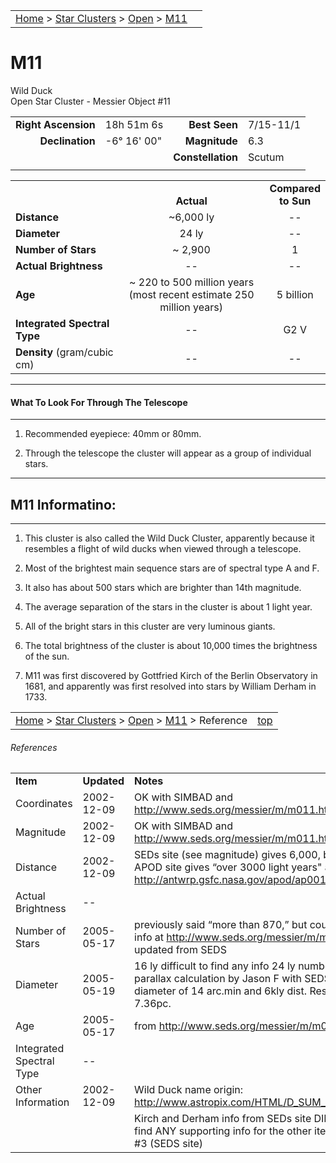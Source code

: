 <script src="/js/whatsup.js"></script>
<script type="text/javascript">
	var objectName ="M11"
	var objectDesc ="Wild Duck<br/>Open Star Cluster<br/>in the Constellation<br/>Scutum"
	var objectImage="other"
</script>

|    |    |
|:---|---:|
|[Home](/notes/#object-notes) > [Star Clusters](/notes/#star-clusters) > [Open](../!open-cluster-info) > [M11](#m11)|<div id=whatsup></div> |

# M11
Wild Duck<br/>
Open Star Cluster - Messier Object #11

|   |   |   |   |
|--:|:--|--:|:--|
|**Right Ascension**|18h 51m 6s|**Best Seen**|7/15-11/1|
|**Declination**|-6&deg; 16' 00"|**Magnitude**|6.3|
|   |   |**Constellation**|Scutum|
|   |   |   |   |

|   |   |   |
|---|:---:|:---:|
|   | <br/>**Actual**| **Compared<br/>to Sun** |
|**Distance** | ~6,000 ly | -- |
|**Diameter** | 24 ly | -- |
|**Number of Stars**| ~ 2,900 | 1 |
|**Actual Brightness**| -- | -- |
|**Age** | ~ 220 to 500 million years<br>(most recent estimate 250 million years)| 5 billion |
|**Integrated Spectral Type** | -- | G2 V |
|**Density** (gram/cubic cm) | -- | -- |

---
#### What To Look For Through The Telescope
---

1.	Recommended eyepiece: 40mm or 80mm.

1.	Through the telescope the cluster will appear as a group of individual stars.

---
## M11 Informatino:
---

1.	This cluster is also called the Wild Duck Cluster, apparently because it resembles a flight of wild ducks when viewed through a telescope.
   
1.	Most of the brightest main sequence stars are of spectral type A and F.
   
1.	It also has about 500 stars which are brighter than 14th magnitude.
   
1.	The average separation of the stars in the cluster is about 1 light year.
   
1.	All of the bright stars in this cluster are very luminous giants.
    
1.	The total brightness of the cluster is about 10,000 times the brightness of the sun.

1.	M11 was first discovered by Gottfried Kirch of the Berlin Observatory in 1681, and apparently was first resolved into stars by William Derham in 1733.


|    |    |
|:---|---:|
|[Home](/notes/#object-notes) > [Star Clusters](/notes/#star-clusters) > [Open](../!open-cluster-info) > [M11](#m11) > Reference | [top](#m11) |

###### References

|   |   |   |
|---|---|---|
|**Item**|**Updated**|**Notes**|
|Coordinates|2002-12-09|OK with SIMBAD and <http://www.seds.org/messier/m/m011.html>|
|Magnitude|2002-12-09|OK with SIMBAD and <http://www.seds.org/messier/m/m011.html>|
|Distance|2002-12-09|SEDs site (see magnitude) gives 6,000, but an APOD site gives “over 3000 light years" at   <http://antwrp.gsfc.nasa.gov/apod/ap001022.html>|
|Actual Brightness|--	| |
|Number of Stars|2005-05-17|previously said “more than 870,” but could only find info at <http://www.seds.org/messier/m/m011.html> updated from SEDS|
|Diameter|2005-05-19|16 ly difficult to find any info 24 ly number based on parallax calculation by Jason F with SEDS numbers:  diameter of 14 arc.min and 6kly dist. Result is 7.36pc.|
|Age|2005-05-17|from <http://www.seds.org/messier/m/m011.html>|
|Integrated Spectral Type|--|  |
|Other Information|2002-12-09|Wild Duck name origin: <http://www.astropix.com/HTML/D_SUM_S/M11.HTM> |
|   |   | Kirch and Derham info from SEDs site DIFFICULT to find ANY supporting info for the other items except #3 (SEDS site)|

